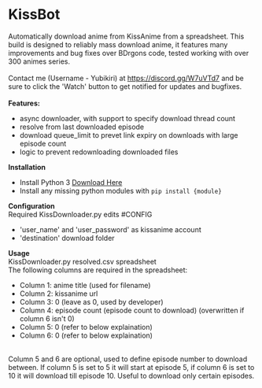 # KissBot
Automatically download anime from KissAnime from a spreadsheet. This build is designed to reliably mass download anime, it features many improvements and bug fixes over BDrgons code, tested working with over 300 animes series.<br>
<br>
Contact me (Username - Yubikiri) at https://discord.gg/W7uVTd7 and be sure to click the 'Watch' button to get notified for updates and bugfixes.<br>
<br>
**Features:**
* async downloader, with support to specify download thread count
* resolve from last downloaded episode
* download queue_limit to prevet link expiry on downloads with large episode count
* logic to prevent redownloading downloaded files

**Installation**
* Install Python 3 [Download Here](https://www.python.org/downloads/)
* Install any missing python modules with `pip install {module}`

**Configuration**<br>
Required KissDownloader.py edits #CONFIG<br>
* 'user_name' and 'user_password' as kissanime account
* 'destination' download folder

**Usage**<br>
KissDownloader.py resolved.csv spreadsheet<br>
The following columns are required in the spreadsheet:<br>
* Column 1: anime title (used for filename)
* Column 2: kissanime url
* Column 3: 0 (leave as 0, used by developer)
* Column 4: episode count (episode count to download) (overwritten if column 6 isn't 0)
* Column 5: 0 (refer to below explaination)
* Column 6: 0 (refer to below explaination)
<br>
Column 5 and 6 are optional, used to define episode number to download between. If column 5 is set to 5 it will start at episode 5, if column 6 is set to 10 it will download till episode 10. Useful to download only certain episodes.


